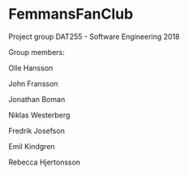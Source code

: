 # FemmansFanClub
Project group DAT255 - Software Engineering 2018

Group members: 

Olle Hansson

John Fransson

Jonathan Boman

Niklas Westerberg

Fredrik Josefson

Emil Kindgren

Rebecca Hjertonsson

